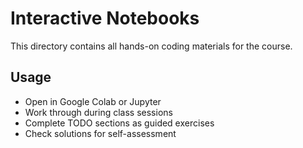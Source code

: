 # Interactive Notebooks

This directory contains all hands-on coding materials for the course.

## Usage
- Open in Google Colab or Jupyter
- Work through during class sessions
- Complete TODO sections as guided exercises
- Check solutions for self-assessment
